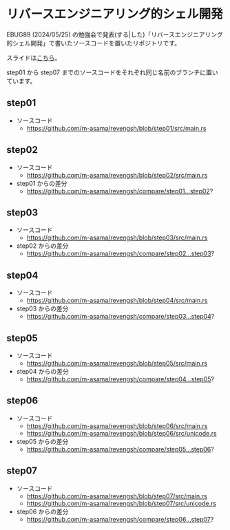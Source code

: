 リバースエンジニアリング的シェル開発
====================================

EBUG89 (2024/05/25) の勉強会で発表(する|した)「リバースエンジニアリング的シェル開発」で書いたソースコードを置いたリポジトリです。

スライドは[こちら](https://speakerdeck.com/masakazu/ribasuenziniaringude-sierukai-fa)。

step01 から step07 までのソースコードをそれぞれ同じ名前のブランチに置いています。

## step01
* ソースコード
  * https://github.com/m-asama/revengsh/blob/step01/src/main.rs

## step02
* ソースコード
  * https://github.com/m-asama/revengsh/blob/step02/src/main.rs
* step01 からの差分
  * https://github.com/m-asama/revengsh/compare/step01...step02?

## step03
* ソースコード
  * https://github.com/m-asama/revengsh/blob/step03/src/main.rs
* step02 からの差分
  * https://github.com/m-asama/revengsh/compare/step02...step03?

## step04
* ソースコード
  * https://github.com/m-asama/revengsh/blob/step04/src/main.rs
* step03 からの差分
  * https://github.com/m-asama/revengsh/compare/step03...step04?

## step05
* ソースコード
  * https://github.com/m-asama/revengsh/blob/step05/src/main.rs
* step04 からの差分
  * https://github.com/m-asama/revengsh/compare/step04...step05?

## step06
* ソースコード
  * https://github.com/m-asama/revengsh/blob/step06/src/main.rs
  * https://github.com/m-asama/revengsh/blob/step06/src/unicode.rs
* step05 からの差分
  * https://github.com/m-asama/revengsh/compare/step05...step06?

## step07
* ソースコード
  * https://github.com/m-asama/revengsh/blob/step07/src/main.rs
  * https://github.com/m-asama/revengsh/blob/step07/src/unicode.rs
* step06 からの差分
  * https://github.com/m-asama/revengsh/compare/step06...step07?
